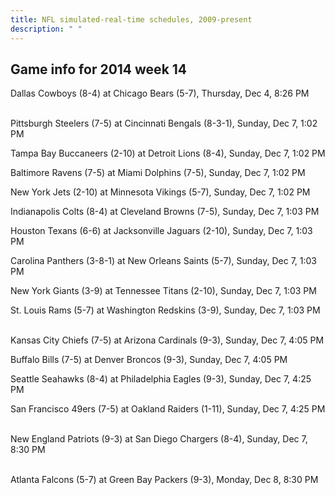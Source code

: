 ```yaml
---
title: NFL simulated-real-time schedules, 2009-present
description: " "
---
```


## Game info for 2014 week 14
Dallas Cowboys (8-4) at Chicago Bears (5-7), Thursday, Dec 4, 8:26 PM

<br/>Pittsburgh Steelers (7-5) at Cincinnati Bengals (8-3-1), Sunday, Dec 7, 1:02 PM

Tampa Bay Buccaneers (2-10) at Detroit Lions (8-4), Sunday, Dec 7, 1:02 PM

Baltimore Ravens (7-5) at Miami Dolphins (7-5), Sunday, Dec 7, 1:02 PM

New York Jets (2-10) at Minnesota Vikings (5-7), Sunday, Dec 7, 1:02 PM

Indianapolis Colts (8-4) at Cleveland Browns (7-5), Sunday, Dec 7, 1:03 PM

Houston Texans (6-6) at Jacksonville Jaguars (2-10), Sunday, Dec 7, 1:03 PM

Carolina Panthers (3-8-1) at New Orleans Saints (5-7), Sunday, Dec 7, 1:03 PM

New York Giants (3-9) at Tennessee Titans (2-10), Sunday, Dec 7, 1:03 PM

St. Louis Rams (5-7) at Washington Redskins (3-9), Sunday, Dec 7, 1:03 PM

<br/>Kansas City Chiefs (7-5) at Arizona Cardinals (9-3), Sunday, Dec 7, 4:05 PM

Buffalo Bills (7-5) at Denver Broncos (9-3), Sunday, Dec 7, 4:05 PM

Seattle Seahawks (8-4) at Philadelphia Eagles (9-3), Sunday, Dec 7, 4:25 PM

San Francisco 49ers (7-5) at Oakland Raiders (1-11), Sunday, Dec 7, 4:25 PM

<br/>New England Patriots (9-3) at San Diego Chargers (8-4), Sunday, Dec 7, 8:30 PM

<br/>Atlanta Falcons (5-7) at Green Bay Packers (9-3), Monday, Dec 8, 8:30 PM

